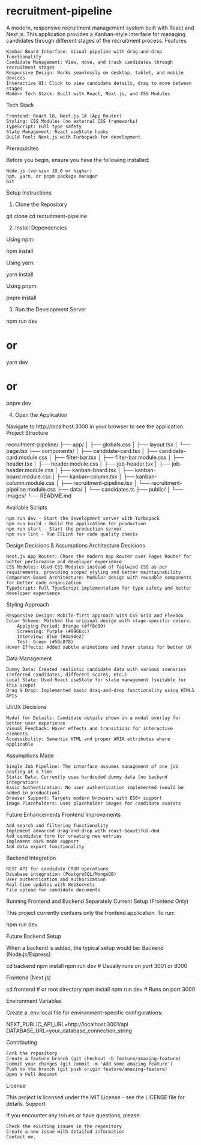 # recruitment-pipeline
A modern, responsive recruitment management system built with React and Next.js. This application provides a Kanban-style interface for managing candidates through different stages of the recruitment process.
Features

    Kanban Board Interface: Visual pipeline with drag-and-drop functionality
    Candidate Management: View, move, and track candidates through recruitment stages
    Responsive Design: Works seamlessly on desktop, tablet, and mobile devices
    Interactive UI: Click to view candidate details, drag to move between stages
    Modern Tech Stack: Built with React, Next.js, and CSS Modules

Tech Stack

    Frontend: React 18, Next.js 14 (App Router)
    Styling: CSS Modules (no external CSS frameworks)
    TypeScript: Full type safety
    State Management: React useState hooks
    Build Tool: Next.js with Turbopack for development

Prerequisites

Before you begin, ensure you have the following installed:

    Node.js (version 18.0 or higher)
    npm, yarn, or pnpm package manager
    Git

Setup Instructions
1. Clone the Repository

git clone <your-repository-url>
cd recruitment-pipeline

2. Install Dependencies

Using npm:

npm install

Using yarn:

yarn install

Using pnpm:

pnpm install

3. Run the Development Server

npm run dev
# or
yarn dev
# or
pnpm dev

4. Open the Application

Navigate to http://localhost:3000 in your browser to see the application.
Project Structure

recruitment-pipeline/
├── app/
│   ├── globals.css
│   ├── layout.tsx
│   └── page.tsx
├── components/
│   ├── candidate-card.tsx
│   ├── candidate-card.module.css
│   ├── filter-bar.tsx
│   ├── filter-bar.module.css
│   ├── header.tsx
│   ├── header.module.css
│   ├── job-header.tsx
│   ├── job-header.module.css
│   ├── kanban-board.tsx
│   ├── kanban-board.module.css
│   ├── kanban-column.tsx
│   ├── kanban-column.module.css
│   ├── recruitment-pipeline.tsx
│   └── recruitment-pipeline.module.css
├── data/
│   └── candidates.ts
├── public/
│   └── images/
└── README.md

Available Scripts

    npm run dev - Start the development server with Turbopack
    npm run build - Build the application for production
    npm run start - Start the production server
    npm run lint - Run ESLint for code quality checks

Design Decisions & Assumptions
Architecture Decisions

    Next.js App Router: Chose the modern App Router over Pages Router for better performance and developer experience
    CSS Modules: Used CSS Modules instead of Tailwind CSS as per requirements, providing scoped styling and better maintainability
    Component-Based Architecture: Modular design with reusable components for better code organization
    TypeScript: Full TypeScript implementation for type safety and better developer experience

Styling Approach

    Responsive Design: Mobile-first approach with CSS Grid and Flexbox
    Color Scheme: Matched the original design with stage-specific colors:
        Applying Period: Orange (#ff8c00)
        Screening: Purple (#9966cc)
        Interview: Blue (#4a90e2)
        Test: Green (#50c878)
    Hover Effects: Added subtle animations and hover states for better UX

Data Management

    Dummy Data: Created realistic candidate data with various scenarios (referred candidates, different scores, etc.)
    Local State: Used React useState for state management (suitable for this scope)
    Drag & Drop: Implemented basic drag-and-drop functionality using HTML5 APIs

UI/UX Decisions

    Modal for Details: Candidate details shown in a modal overlay for better user experience
    Visual Feedback: Hover effects and transitions for interactive elements
    Accessibility: Semantic HTML and proper ARIA attributes where applicable

Assumptions Made

    Single Job Pipeline: The interface assumes management of one job posting at a time
    Static Data: Currently uses hardcoded dummy data (no backend integration)
    Basic Authentication: No user authentication implemented (would be added in production)
    Browser Support: Targets modern browsers with ES6+ support
    Image Placeholders: Uses placeholder images for candidate avatars

Future Enhancements
Frontend Improvements

    Add search and filtering functionality
    Implement advanced drag-and-drop with react-beautiful-dnd
    Add candidate form for creating new entries
    Implement dark mode support
    Add data export functionality

Backend Integration

    REST API for candidate CRUD operations
    Database integration (PostgreSQL/MongoDB)
    User authentication and authorization
    Real-time updates with WebSockets
    File upload for candidate documents

Running Frontend and Backend Separately
Current Setup (Frontend Only)

This project currently contains only the frontend application. To run:

npm run dev

Future Backend Setup

When a backend is added, the typical setup would be:
Backend (Node.js/Express)

cd backend
npm install
npm run dev  # Usually runs on port 3001 or 8000

Frontend (Next.js)

cd frontend  # or root directory
npm install
npm run dev  # Runs on port 3000

Environment Variables

Create a .env.local file for environment-specific configurations:

NEXT_PUBLIC_API_URL=http://localhost:3001/api
DATABASE_URL=your_database_connection_string

Contributing

    Fork the repository
    Create a feature branch (git checkout -b feature/amazing-feature)
    Commit your changes (git commit -m 'Add some amazing feature')
    Push to the branch (git push origin feature/amazing-feature)
    Open a Pull Request

License

This project is licensed under the MIT License - see the LICENSE file for details.
Support

If you encounter any issues or have questions, please:

    Check the existing issues in the repository
    Create a new issue with detailed information
    Contact me.
